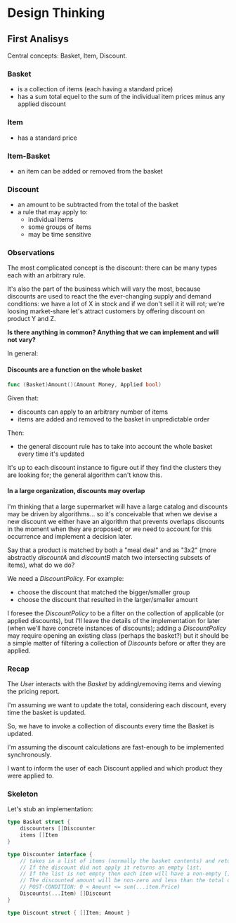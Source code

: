 # Design Thinking

## First Analisys

Central concepts: Basket, Item, Discount.

### Basket

- is a collection of items (each having a standard price)
- has a sum total equel to the sum of the individual item prices minus any applied discount

### Item

- has a standard price

### Item-Basket

- an item can be added or removed from the basket

### Discount

- an amount to be subtracted from the total of the basket
- a rule that may apply to:
  - individual items
  - some groups of items
  - may be time sensitive

### Observations

The most complicated concept is the discount: there can be many types each with an arbitrary rule.

It's also the part of the business which will vary the most, because discounts are used to react the the ever-changing supply and demand conditions: we have a lot of X in stock and if we don't sell it it will rot; we're loosing market-share let's attract customers by offering discount on product Y and Z.

**Is there anything in common? Anything that we can implement and will not vary?**

In general:

#### Discounts are a function on the whole basket

```go
func (Basket)Amount()(Amount Money, Applied bool)
```

Given that:

- discounts can apply to an arbitrary number of items
- items are added and removed to the basket in unpredictable order

Then:

- the general discount rule has to take into account the whole basket every time it's updated

It's up to each discount instance to figure out if they find the clusters they are looking for; the general algorithm can't know this.

#### In a large organization, discounts may overlap

I'm thinking that a large supermarket will have a large catalog and discounts may be driven by algorithms… so it's conceivable that when we devise a new discount we either have an algorithm that prevents overlaps discounts in the moment when they are proposed; or we need to account for this occurrence and implement a decision later.

Say that a product is matched by both a "meal deal" and as "3x2" (more abstractly _discountA_ and _discountB_ match two intersecting subsets of items), what do we do?

We need a _DiscountPolicy_. For example:

- choose the discount that matched the bigger/smaller group
- choose the discount that resulted in the larger/smaller amount

I foresee the _DiscountPolicy_ to be a filter on the collection of applicable (or applied discounts), but I'll leave the details of the implementation for later (when we'll have concrete instances of discounts); adding a _DiscountPolicy_ may require opening an existing class (perhaps the basket?) but it should be a simple matter of filtering a collection of _Discounts_ before or after they are applied.

### Recap

The _User_ interacts with the _Basket_ by adding\removing items and viewing the pricing report.

I'm assuming we want to update the total, considering each discount, every time the basket is updated.

So, we have to invoke a collection of discounts every time the Basket is updated.

I'm assuming the discount calculations are fast-enough to be implemented synchronously.

I want to inform the user of each Discount applied and which product they were applied to.

### Skeleton

Let's stub an implementation:

```go
type Basket struct {
    discounters []Discounter
    items []Item
}

type Discounter interface {
    // takes in a list of items (normally the basket contents) and returns a list of all clusters of items to which the discount applied, together with the Amount to be subtracted
    // If the discount did not apply it returns an empty list.
    // If the list is not empty then each item will have a non-empty []Item
    // The discounted amount will be non-zero and less than the total of discounted prices.
    // POST-CONDITION: 0 < Amount <= sum(...item.Price)
    Discounts(...Item) []Discount
}

type Discount struct { []Item; Amount }
```
